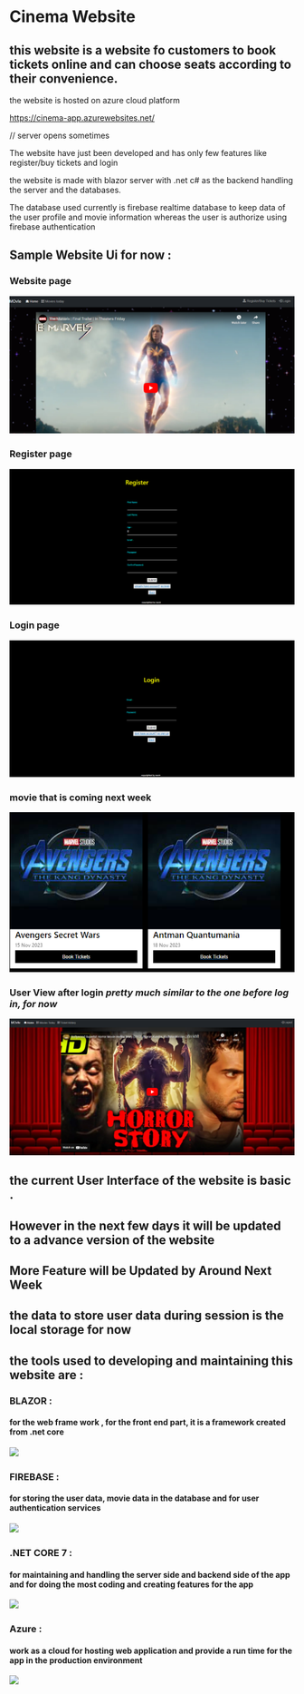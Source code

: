 # Cinema Website

## this website is a website fo customers to book tickets online and can choose seats according to their convenience.

the website is hosted on azure cloud platform

https://cinema-app.azurewebsites.net/

// server opens sometimes


The website have just been developed and has only few features like register/buy tickets and login

the website is made with blazor server with .net c# as the backend handling the server and the databases.

The database used currently is firebase realtime database to keep data of the user profile and movie information whereas the user is authorize using firebase authentication 


## Sample Website Ui for now :

### Website page 
<img src= "Capture.PNG">

### Register page
<img src = "val.PNG">

### Login page
<img src = "val1.PNG">

### movie that is coming next week
<img src = "moviesample.PNG">

### User View after login *pretty much similar to the one before log in, for now*

<img src = "current details.PNG">


## the current User Interface of the website is basic .
## However in the next few days it will be updated to a advance version of the website

## More Feature will be Updated by Around Next Week


## the data to store user data during session is the local storage for now

## the tools used to developing and maintaining this website are :

### BLAZOR :
#### for the web frame work , for the front end part, it is a framework created from .net core 


<div class = "container-fluid text-center">
<img src = "https://upload.wikimedia.org/wikipedia/commons/d/d0/Blazor.png">

</div>



### FIREBASE :
#### for storing the user data, movie data in the database and for user authentication services

<img src = "https://firebase.google.com/images/social.png">



### .NET CORE 7 :
#### for maintaining and handling the server side and backend side of the app and for doing the most coding and creating features for the app

<img src = "https://upload.wikimedia.org/wikipedia/commons/thumb/7/7d/Microsoft_.NET_logo.svg/800px-Microsoft_.NET_logo.svg.png">



### Azure :
#### work as a cloud for hosting web application and provide a run time for the app in the production environment

<img src = "https://assets.intersystems.com/dims4/default/2ef84bc/2147483647/strip/false/crop/473x266+154+0/resize/1200x675!/quality/90/?url=http%3A%2F%2Finter-systems-brightspot.s3.amazonaws.com%2Fe4%2Fe5%2Fc7728ffb4f60964a6e7d089905f0%2Fazure-logo-large.jpg">







